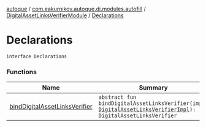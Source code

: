 [autoque](../../../index.md) / [com.eakurnikov.autoque.di.modules.autofill](../../index.md) / [DigitalAssetLinksVerifierModule](../index.md) / [Declarations](./index.md)

# Declarations

`interface Declarations`

### Functions

| Name | Summary |
|---|---|
| [bindDigitalAssetLinksVerifier](bind-digital-asset-links-verifier.md) | `abstract fun bindDigitalAssetLinksVerifier(impl: `[`DigitalAssetLinksVerifierImpl`](../../../com.eakurnikov.autoque.domain.autofill.dal/-digital-asset-links-verifier-impl/index.md)`): DigitalAssetLinksVerifier` |
